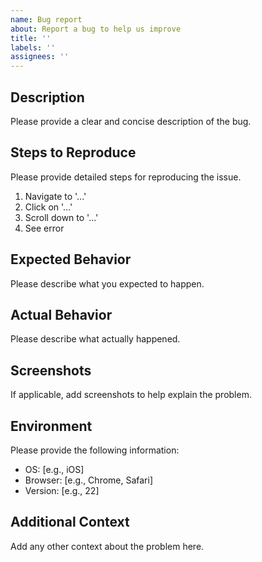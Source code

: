 ```yaml
---
name: Bug report
about: Report a bug to help us improve
title: ''
labels: ''
assignees: ''
---
```


## Description

Please provide a clear and concise description of the bug.

## Steps to Reproduce

Please provide detailed steps for reproducing the issue.

1. Navigate to '...'
2. Click on '...'
3. Scroll down to '...'
4. See error

## Expected Behavior

Please describe what you expected to happen.

## Actual Behavior

Please describe what actually happened.

## Screenshots

If applicable, add screenshots to help explain the problem.

## Environment

Please provide the following information:

- OS: [e.g., iOS]
- Browser: [e.g., Chrome, Safari]
- Version: [e.g., 22]

## Additional Context

Add any other context about the problem here.
